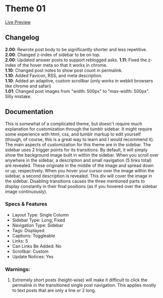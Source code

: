 # Theme 01

[Live Preview](http://square-theme1.tumblr.com)

## Changelog

**2.00**: Rewrote post body to be significantly shorter and less repetitive.  
**2.00**: Changed z-index of sidebar to be on top.  
**2.00**: Updated answer posts to support reblogged asks.
**1.11**: Fixed the z-index of the hover meta so that it works in chrome.  
**1.10**: Changed post notes to show post count in permalink.  
**1.10**: Added Favicon, RSS, and meta description.  
**1.10**: Added an adaptive, custom scrollbar (only works in webkit browsers like chrome and safari)  
**1.01**: Changed post images from "width: 500px" to "max-width: 500px". Silly mistake.  

## Documentation

This is somewhat of a complicated theme, but doesn't require much explanation for customization through the tumblr sidebar. It might require some experience with html, css, and tumblr markup to edit yourself (though, of course, this is a great way to learn and I would recommend it). The main aspects of customization for this theme are in the sidebar. The sidebar uses 2 trigger points for its transitions. By default, it will simply show the background image built in within the sidebar. When you scroll over anywhere in the sidebar, a description and small navigation (5 links total) are revealed. These originate in the middle of the image and spread down or up, respectively. When you hover your cursor over the image within the sidebar, a second description is revealed. This div will cover the image in the sidebar. Disabling transitions causes the three mentioned parts to display constantly in their final positions (as if you hovered over the sidebar image continuously).

### Specs & Features

- Layout Type: Single Column
- Sidebar Type: Long, Fixed
- Navigation Type: Sidebar
- Tags: Displayed
- Captions: Toggleable
- Links: 5
- Can Links Be Added: No
- Scrollbar: Custom
- Update Notices: Yes


### Warnings:

1. Extremely short posts (height-wise) will make it difficult to click the permalink in the transitioned single post navigation. This applies mostly to text posts that are only a line or 2 long.
